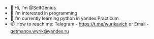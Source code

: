 - 👋 Hi, I’m @SelfGenius
- 👀 I’m interested in programming
- 🌱 I’m currently learning python in yandex.Practicum
- 📫 How to reach me: Telegram - https://t.me/wurikavich or Email - getmanov.wyrik@yandex.ru
